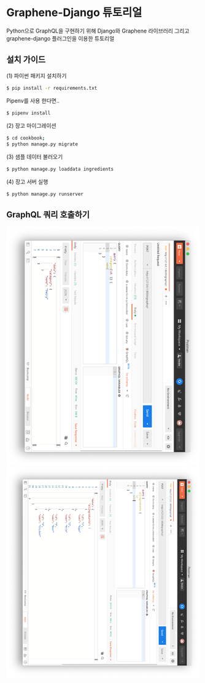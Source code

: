 # Graphene-Django 튜토리얼
Python으로 GraphQL을 구현하기 위해 Django와 Graphene 라이브러리 그리고 graphene-django 플러그인을 이용한 튜토리얼

## 설치 가이드
(1) 파이썬 패키지 설치하기
```bash
$ pip install -r requirements.txt
```
Pipenv를 사용 한다면..
```bash
$ pipenv install
```

(2) 장고 마이그레이션
```bash
$ cd cookbook;
$ python manage.py migrate
```

(3) 샘플 데이터 불러오기
```bash
$ python manage.py loaddata ingredients
```

(4) 장고 서버 실행
```bash
$ python manage.py runserver
```

## GraphQL 쿼리 호출하기
![graphql_query_request1](./screenshot/graphql_query_request1.png)
![graphql_query_request2](./screenshot/graphql_query_request2.png)


